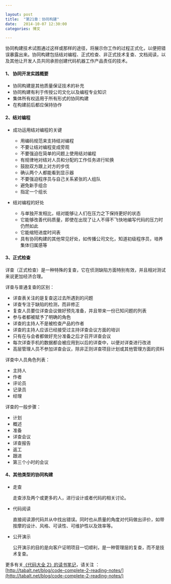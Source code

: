 ```yaml
---

layout: post
title:  "第21章：协同构建"
date:   2014-10-07 12:30:00
categories: 博文

---
```


协同构建技术试图通过这样或那样的途径，将展示你工作的过程正式化，以便把错误暴露出来。协同构建包括结对编程、正式检查、非正式技术复查、文档阅读，以及其他让开发人员共同承担创建代码机器工作产品责任的技术。


#### 1、	 协同开发实践概要


* 协同构建是其他质量保证技术的补充
* 协同构建有利于传授公司文化以及编程专业知识
* 集体所有权适用于所有形式的协同构建
* 在构建前后都应保持协作


#### 2、结对编程


* 成功运用结对编程的关键

	* 用编码规范来支持结对编程
	* 不要让结对编程变成旁观
	* 不要强迫在简单的问题上使用结对编程
	* 有规律地对结对人员和分配的工作任务进行轮换
	* 鼓励双方跟上对方的步伐
	* 确认两个人都能看到显示器
	* 不要强迫程序员与自己关系紧张的人组队
	* 避免新手组合
	* 指定一个组长

* 结对编程的好处

	* 与单独开发相比，结对能够让人们在压力之下保持更好的状态
	* 它能够改善代码质量，即使在出现了让人不得不飞快地编写代码的压力时仍然如此
	* 它能缩短进度时间表
	* 具有协同构建的其他常见好处，如传播公司文化，知道初级程序员，培养集体归属感等
	

#### 3、正式检查

详查（正式检查）是一种特殊的复查，它在侦测缺陷方面特别有效，并且相对测试来说更加经济合理。

详查与普通复查的区别：

* 详查表关注的是复查这过去所遇到的问题
* 详查专注于缺陷的检测，而非修正
* 复查人员要位详查会议做好预先准备，并且带来一份已知问题的列表
* 参与者都被赋予了明确的角色
* 详查的主持人不是被检查产品的作者
* 详查的主持人应该已经接受过主持详查会议方面的培训
* 只有在与会者都做好充分准备之后才召开详查会议
* 每次详查手机的数据都会被应用到以后的详查中，以便对详查进行改进
* 高层管理人员不参加详查会议，除非正则详查项目计划或其他管理方面的资料


详查中人员角色列表：

* 主持人
* 作者
* 评论员
* 记录员
* 经理

 
详查的一般步骤：

* 计划
* 概述
* 准备
* 详查会议
* 详查报告
* 返工
* 跟进
* 第三个小时的会议



#### 4、其他类型的协同构建

* 走查

	走查涉及两个或更多的人，进行设计或者代码的相关讨论。

* 代码阅读

	直接阅读源代码并从中找出错误。同时也从质量的角度对代码做出评价，如带按摩的设计、风格、可读性、可维护性以及效率等。

* 公开演示

	公开演示的目的是向客户证明项目一切顺利，是一种管理层的复查，而不是技术复查。





更多有关[《代码大全 2》的读书笔记](http://tabalt.net/blog/code-complete-2-reading-notes/)，请关注 ：  
[http://tabalt.net/blog/code-complete-2-reading-notes/](http://tabalt.net/blog/code-complete-2-reading-notes/)




